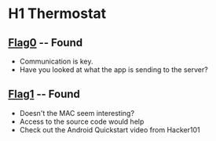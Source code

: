 # H1 Thermostat

## [Flag0](./flag) -- Found

-	Communication is key.
- Have you looked at what the app is sending to the server?


## [Flag1](./flag) -- Found

-	Doesn't the MAC seem interesting?
-	Access to the source code would help
-	Check out the Android Quickstart video from Hacker101
